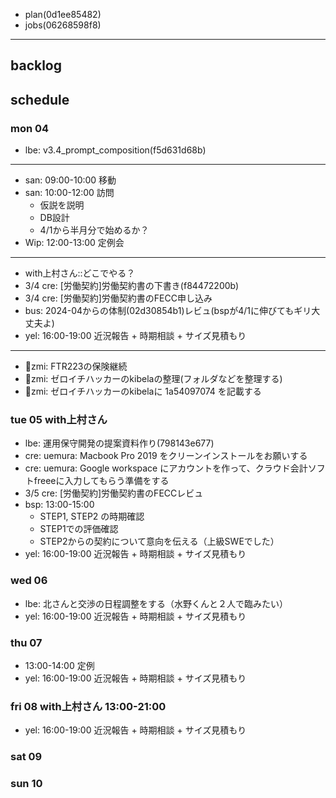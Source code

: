 
- plan(0d1ee85482)
- jobs(06268598f8)
---

## backlog

## schedule
### mon 04
- lbe: v3.4_prompt_composition(f5d631d68b)
---
- san: 09:00-10:00 移動
- san: 10:00-12:00 訪問
  - 仮説を説明
  - DB設計
  - 4/1から半月分で始めるか？
- Wip: 12:00-13:00 定例会
---
- with上村さん::どこでやる？
- 3/4 cre: [労働契約]労働契約書の下書き(f84472200b)
- 3/4 cre: [労働契約]労働契約書のFECC申し込み
- bus: 2024-04からの体制(02d30854b1)レビュ(bspが4/1に伸びてもギリ大丈夫よ)
- yel: 16:00-19:00 近況報告 + 時期相談 + サイズ見積もり
---
- 📌zmi: FTR223の保険継続
- 📌zmi: ゼロイチハッカーのkibelaの整理(フォルダなどを整理する)
- 📌zmi: ゼロイチハッカーのkibelaに 1a54097074 を記載する

### tue 05 with上村さん
- lbe: 運用保守開発の提案資料作り(798143e677)
- cre: uemura: Macbook Pro 2019 をクリーンインストールをお願いする
- cre: uemura: Google workspace にアカウントを作って、クラウド会計ソフトfreeeに入力してもらう準備をする
- 3/5 cre: [労働契約]労働契約書のFECCレビュ
- bsp: 13:00-15:00
  - STEP1, STEP2 の時期確認
  - STEP1での評価確認
  - STEP2からの契約について意向を伝える（上級SWEでした）
- yel: 16:00-19:00 近況報告 + 時期相談 + サイズ見積もり
### wed 06
- lbe: 北さんと交渉の日程調整をする（水野くんと２人で臨みたい）
- yel: 16:00-19:00 近況報告 + 時期相談 + サイズ見積もり
### thu 07
- 13:00-14:00 定例
- yel: 16:00-19:00 近況報告 + 時期相談 + サイズ見積もり
### fri 08 with上村さん 13:00-21:00
- yel: 16:00-19:00 近況報告 + 時期相談 + サイズ見積もり
### sat 09
### sun 10

